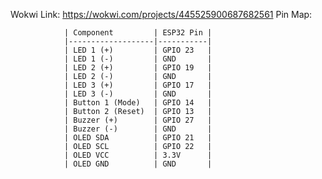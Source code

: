 Wokwi Link: https://wokwi.com/projects/445525900687682561
Pin Map: 

                | Component         | ESP32 Pin |
                |-------------------|-----------|
                | LED 1 (+)         | GPIO 23   |
                | LED 1 (-)         | GND       |
                | LED 2 (+)         | GPIO 19   |
                | LED 2 (-)         | GND       |
                | LED 3 (+)         | GPIO 17   |
                | LED 3 (-)         | GND       |
                | Button 1 (Mode)   | GPIO 14   |
                | Button 2 (Reset)  | GPIO 13   |
                | Buzzer (+)        | GPIO 27   |
                | Buzzer (-)        | GND       |
                | OLED SDA          | GPIO 21   |
                | OLED SCL          | GPIO 22   |
                | OLED VCC          | 3.3V      |
                | OLED GND          | GND       |

